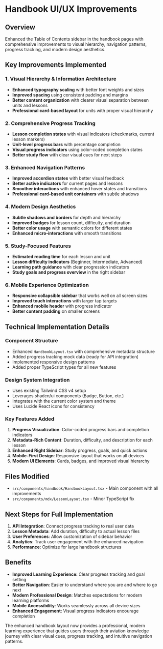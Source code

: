 # Handbook UI/UX Improvements

## Overview

Enhanced the Table of Contents sidebar in the handbook pages with comprehensive improvements to visual hierarchy, navigation patterns, progress tracking, and modern design aesthetics.

## Key Improvements Implemented

### 1. Visual Hierarchy & Information Architecture

- **Enhanced typography scaling** with better font weights and sizes
- **Improved spacing** using consistent padding and margins
- **Better content organization** with clearer visual separation between units and lessons
- **Professional card-based layout** for units with proper visual hierarchy

### 2. Comprehensive Progress Tracking

- **Lesson completion states** with visual indicators (checkmarks, current lesson markers)
- **Unit-level progress bars** with percentage completion
- **Visual progress indicators** using color-coded completion states
- **Better study flow** with clear visual cues for next steps

### 3. Enhanced Navigation Patterns

- **Improved accordion states** with better visual feedback
- **Better active indicators** for current pages and lessons
- **Smoother interactions** with enhanced hover states and transitions
- **Professional card-based unit containers** with subtle shadows

### 4. Modern Design Aesthetics

- **Subtle shadows and borders** for depth and hierarchy
- **Improved badges** for lesson count, difficulty, and duration
- **Better color usage** with semantic colors for different states
- **Enhanced micro-interactions** with smooth transitions

### 5. Study-Focused Features

- **Estimated reading time** for each lesson and unit
- **Lesson difficulty indicators** (Beginner, Intermediate, Advanced)
- **Learning path guidance** with clear progression indicators
- **Study goals and progress overview** in the right sidebar

### 6. Mobile Experience Optimization

- **Responsive collapsible sidebar** that works well on all screen sizes
- **Improved touch interactions** with larger tap targets
- **Enhanced mobile header** with progress indicator
- **Better content padding** on smaller screens

## Technical Implementation Details

### Component Structure

- Enhanced `HandbookLayout.tsx` with comprehensive metadata structure
- Added progress tracking mock data (ready for API integration)
- Implemented responsive design patterns
- Added proper TypeScript types for all new features

### Design System Integration

- Uses existing Tailwind CSS v4 setup
- Leverages shadcn/ui components (Badge, Button, etc.)
- Integrates with the current color system and theme
- Uses Lucide React icons for consistency

### Key Features Added

1. **Progress Visualization**: Color-coded progress bars and completion indicators
2. **Metadata-Rich Content**: Duration, difficulty, and description for each lesson
3. **Enhanced Right Sidebar**: Study progress, goals, and quick actions
4. **Mobile-First Design**: Responsive layout that works on all devices
5. **Modern UI Elements**: Cards, badges, and improved visual hierarchy

## Files Modified

- `src/components/handbook/HandbookLayout.tsx` - Main component with all improvements
- `src/components/mdx/LessonLayout.tsx` - Minor TypeScript fix

## Next Steps for Full Implementation

1. **API Integration**: Connect progress tracking to real user data
2. **Lesson Metadata**: Add duration, difficulty to actual lesson files
3. **User Preferences**: Allow customization of sidebar behavior
4. **Analytics**: Track user engagement with the enhanced navigation
5. **Performance**: Optimize for large handbook structures

## Benefits

- **Improved Learning Experience**: Clear progress tracking and goal setting
- **Better Navigation**: Easier to understand where you are and where to go next
- **Modern Professional Design**: Matches expectations for modern learning platforms
- **Mobile Accessibility**: Works seamlessly across all device sizes
- **Enhanced Engagement**: Visual progress indicators encourage completion

The enhanced handbook layout now provides a professional, modern learning experience that guides users through their aviation knowledge journey with clear visual cues, progress tracking, and intuitive navigation patterns.
